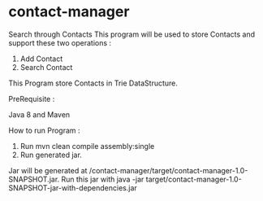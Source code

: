 # contact-manager

Search through Contacts
This program will be used to store Contacts and support these two operations :
1. Add Contact
2. Search Contact

This Program store Contacts in Trie DataStructure.

PreRequisite :

Java 8 and Maven

How to run Program :

1. Run mvn clean compile assembly:single
2. Run generated jar.

Jar will be generated at <HomeDir>/contact-manager/target/contact-manager-1.0-SNAPSHOT.jar. Run this jar with java -jar target/contact-manager-1.0-SNAPSHOT-jar-with-dependencies.jar

